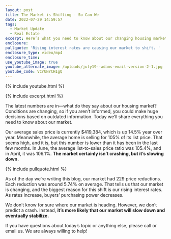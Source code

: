 ```yaml
---
layout: post
title: The Market is Shifting - So Can We
date: 2022-07-29 14:59:57
tags:
  - Market Update
  - Real Estate
excerpt: Here’s what you need to know about our changing housing market.
enclosure:
pullquote: 'Rising interest rates are causing our market to shift. '
enclosure_type: video/mp4
enclosure_time:
use_youtube_image: true
youtube_alternate_image: /uploads/july19--adams-email-version-2-1.jpg
youtube_code: VCrUNYCHIgQ
---
```

{% include youtube.html %}

{% include excerpt.html %}

The latest numbers are in—what do they say about our housing market? Conditions are changing, so if you aren’t informed, you could make huge decisions based on outdated information. Today we’ll share everything you need to know about our market.&nbsp;

Our average sales price is currently $419,384, which is up 14.5% year over year. Meanwhile, the average home is selling for 105% of its list price. That seems high, and it is, but this number is lower than it has been in the last few months. In June, the average list-to-sales price ratio was 105.4%, and in April, it was 106.1%. **The market certainly isn’t crashing, but it’s slowing down.&nbsp;**

{% include pullquote.html %}

As of the day we’re writing this blog, our market had 229 price reductions. Each reduction was around 5.74% on average. That tells us that our market is changing, and the biggest reason for this shift is our rising interest rates. As rates increase, buyers’ purchasing power decreases.&nbsp;

We don’t know for sure where our market is heading. However, we don’t predict a crash. Instead, **it’s more likely that our market will slow down and eventually stabilize.&nbsp;**

If you have questions about today’s topic or anything else, please call or email us. We are always willing to help\!&nbsp;
